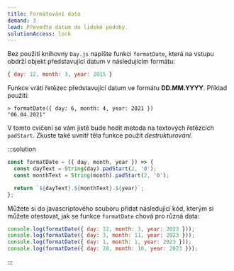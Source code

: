 ```yaml
---
title: Formátování data
demand: 3
lead: Převeďte datum do lidské podoby.
solutionAccess: lock
---
```


Bez použití knihovny `Day.js` napište funkci `formatDate`, která na vstupu obdrží objekt představující datum v následujícím formátu:

```js
{ day: 12, month: 3, year: 2015 }
```

Funkce vrátí řetězec představující datum ve formátu **DD.MM.YYYY**. Příklad použití:

```jscon
> formatDate({ day: 6, month: 4, year: 2021 })
"06.04.2021"
```

V tomto cvičení se vám jistě bude hodit metoda na textových řetězcích `padStart`. Zkuste také uvnitř těla funkce použít _destrukturování_.

:::solution

```js
const formatDate = ({ day, month, year }) => {
  const dayText = String(day).padStart(2, '0');
  const monthText = String(month).padStart(2, '0');

  return `${dayText}.${monthText}.${year}`;
};
```

Můžete si do javascriptového souboru přidat následující kód, kterým si můžete otestovat, jak se funkce `formatDate` chová pro různá data:

```js
console.log(formatDate({ day: 12, month: 3, year: 2023 }));
console.log(formatDate({ day: 3, month: 11, year: 2023 }));
console.log(formatDate({ day: 1, month: 1, year: 2023 }));
console.log(formatDate({ day: 28, month: 10, year: 2023 }));
```

:::
